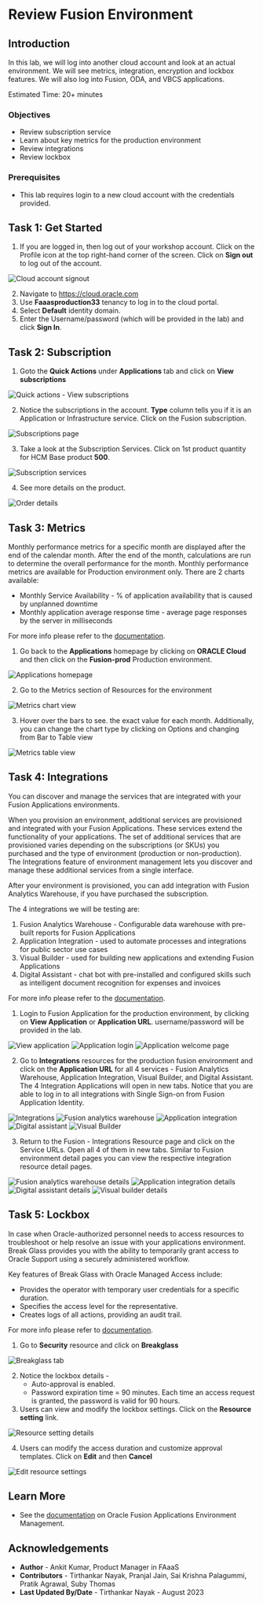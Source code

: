 # Review Fusion Environment

## Introduction
In this lab, we will log into another cloud account and look at an actual environment. We will see metrics, integration, encryption and lockbox features. We will also log into Fusion, ODA, and VBCS applications.

Estimated Time: 20+ minutes

### Objectives
* Review subscription service
* Learn about key metrics for the production environment 
* Review integrations
* Review lockbox

### Prerequisites
* This lab requires login to a new cloud account with the credentials provided.

## Task 1: Get Started
1. If you are logged in, then log out of your workshop account. Click on the Profile icon at the top right-hand corner of the screen. Click on **Sign out** to log out of the account.

  ![Cloud account signout](images/cloud-account-signout.png)

2. Navigate to https://cloud.oracle.com
3. Use **Faaasproduction33** tenancy to log in to the cloud portal.
4. Select **Default** identity domain.
5. Enter the Username/password (which will be provided in the lab) and click **Sign In**.

## Task 2: Subscription
1. Goto the **Quick Actions** under **Applications** tab and click on **View subscriptions**

  ![Quick actions - View subscriptions](images/view-subscription.png)

2. Notice the subscriptions in the account. **Type** column tells you if it is an Application or Infrastructure service. Click on the Fusion subscription.

  ![Subscriptions page](images/subscriptions-page.png)

3. Take a look at the Subscription Services. Click on 1st product quantity for HCM Base product **500**.

  ![Subscription services](images/subscription-services.png)

4. See more details on the product.

  ![Order details](images/order-details-panel.png)

## Task 3: Metrics
Monthly performance metrics for a specific month are displayed after the end of the calendar month. After the end of the month, calculations are run to determine the overall performance for the month. Monthly performance metrics are available for Production environment only. There are 2 charts available:
- Monthly Service Availability - % of application availability that is caused by unplanned downtime
- Monthly application average response time - average page responses by the server in milliseconds

For more info please refer to the [documentation](https://docs.oracle.com/en-us/iaas/Content/fusion-applications/metrics.htm).

1. Go back to the **Applications** homepage by clicking on **ORACLE Cloud** and then click on the **Fusion-prod** Production environment.

  ![Applications homepage](images/apps-homepage.png)

2. Go to the Metrics section of Resources for the environment

  ![Metrics chart view](images/metrics-chart-view.png)

3. Hover over the bars to see. the exact value for each month. Additionally, you can change the chart type by clicking on Options and changing from Bar to Table view

  ![Metrics table view](images/metrics-table-view.png)

## Task 4: Integrations
You can discover and manage the services that are integrated with your Fusion Applications environments. 

When you provision an environment, additional services are provisioned and integrated with your Fusion Applications. These services extend the functionality of your applications. The set of additional services that are provisioned varies depending on the subscriptions (or SKUs) you purchased and the type of environment (production or non-production). The Integrations feature of environment management lets you discover and manage these additional services from a single interface.

After your environment is provisioned, you can add integration with Fusion Analytics Warehouse, if you have purchased the subscription.

The 4 integrations we will be testing are:
1. Fusion Analytics Warehouse - Configurable data warehouse with pre-built reports for Fusion Applications
2. Application Integration - used to automate processes and integrations for public sector use cases
3. Visual Builder - used for building new applications and extending Fusion Applications
4. Digital Assistant - chat bot with pre-installed and configured skills such as intelligent document recognition for expenses and invoices

For more info please refer to the [documentation](https://docs.oracle.com/en-us/iaas/Content/fusion-applications/manage-integrations.htm).

1. Login to Fusion Application for the production environment, by clicking on **View Application** or **Application URL**. username/password will be provided in the lab.
 
  ![View application](images/view-application.png)
  ![Application login](images/application-login.png)
  ![Application welcome page](images/application-welcome-page.png)

2. Go to **Integrations** resources for the production fusion environment and click on the **Application URL** for all 4 services - Fusion Analytics Warehouse, Application Integration, Visual Builder, and Digital Assistant. The 4 Integration Applications will open in new tabs. Notice that you are able to log in to all integrations with Single Sign-on from Fusion Application Identity.

  ![Integrations](images/integrations-section.png)
  ![Fusion analytics warehouse](images/fusion-analytics-warehouse.png)
  ![Application integration](images/application-integration.png)
  ![Digital assistant](images/digital-assistant.png)
  ![Visual Builder](images/visual-builder.png)

3. Return to the Fusion - Integrations Resource page and click on the Service URLs. Open all 4 of them in new tabs. Similar to Fusion environment detail pages you can view the respective integration resource detail pages.
    
  ![Fusion analytics warehouse details](images/faw-details.png)
  ![Application integration details](images/application-integration-details.png)
  ![Digital assistant details](images/digital-assistant-details.png)
  ![Visual builder details](images/visual-builder-details.png)

## Task 5: Lockbox
In case when Oracle-authorized personnel needs to access resources to troubleshoot or help resolve an issue with your applications environment. Break Glass provides you with the ability to temporarily grant access to Oracle Support using a securely administered workflow.

Key features of Break Glass with Oracle Managed Access include:
- Provides the operator with temporary user credentials for a specific duration.
- Specifies the access level for the representative.
- Creates logs of all actions, providing an audit trail.

For more info please refer to [documentation](https://docs.oracle.com/en-us/iaas/Content/fusion-applications/manage-security-break-glass.htm).

1. Go to **Security** resource and click on **Breakglass**

  ![Breakglass tab](images/breakglass-tab.png)

2. Notice the lockbox details -
    - Auto-approval is enabled. 
    - Password expiration time = 90 minutes. Each time an access request is granted, the password is valid for 90 hours.
3. Users can view and modify the lockbox settings. Click on the **Resource setting** link.

  ![Resource setting details](images/resource-setting-details.png)

4. Users can modify the access duration and customize approval templates. Click on **Edit** and then **Cancel**

  ![Edit resource settings](images/edit-resource-settings.png)

## Learn More
* See the [documentation](https://docs.oracle.com/en-us/iaas/Content/fusion-applications/home.htm) on Oracle Fusion Applications Environment Management.

## Acknowledgements
* **Author** - Ankit Kumar, Product Manager in FAaaS
* **Contributors** -  Tirthankar Nayak, Pranjal Jain, Sai Krishna Palagummi, Pratik Agrawal, Suby Thomas
* **Last Updated By/Date** - Tirthankar Nayak - August 2023
